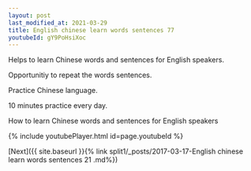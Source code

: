 ```yaml
---
layout: post
last_modified_at: 2021-03-29
title: English chinese learn words sentences 77 
youtubeId: gY9PoHsiXoc
---
```

 
 
Helps to learn Chinese words and sentences for English speakers.

Opportunitiy to repeat the words sentences. 

Practice Chinese language. 
 
10 minutes practice every day. 
 
How to learn Chinese words and sentences for English speakers 
 
{% include youtubePlayer.html id=page.youtubeId %}
 
 
[Next]({{ site.baseurl }}{% link  split1/_posts/2017-03-17-English chinese learn words sentences 21 .md%})
 
